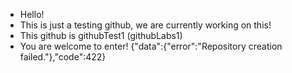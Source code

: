 - Hello!
- This is just a testing github, we are currently working on this!
- This github is githubTest1 (githubLabs1)
- You are welcome to enter!
  {"data":{"error":"Repository creation failed."},"code":422}
